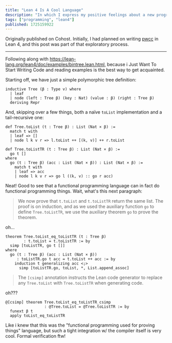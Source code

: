 ```yaml
---
title: "Lean 4 Is A Cool Language"
description: "In which I express my positive feelings about a new programming language I'm learning!"
tags: ["programming", "lean4"]
published: 1725159922
---
```


Originally published on Cohost. Initially, I had planned on writing [pwcc](/tags/pwcc/) in Lean 4, and this post was part of that exploratory process.

---

Following along with <https://lean-lang.org/lean4/doc/examples/bintree.lean.html>, because i Just Want To Start Writing Code and reading examples is the best way to get acquainted.

Starting off, we have just a simple polymorphic tree definition:

```lean4
inductive Tree (β : Type v) where
  | leaf
  | node (left : Tree β) (key : Nat) (value : β) (right : Tree β)
  deriving Repr
```

And, skipping over a few things, both a naïve `toList` implementation and a tail-recursive one:

```lean4
def Tree.toList (t : Tree β) : List (Nat × β) :=
  match t with
  | leaf => []
  | node l k v r => l.toList ++ [(k, v)] ++ r.toList

def Tree.toListTR (t : Tree β) : List (Nat × β) :=
  go t []
where
  go (t : Tree β) (acc : List (Nat × β)) : List (Nat × β) :=
    match t with
    | leaf => acc
    | node l k v r => go l ((k, v) :: go r acc)
```

Neat! Good to see that a functional programming language can in fact do functional programming things. Wait, what's this next paragraph:

<blockquote>
We now prove that <code>t.toList</code> and <code>t.toListTR</code> return the same list. The proof is on induction, and as we used the auxiliary function <code>go</code> to define <code>Tree.toListTR</code>, we use the auxiliary theorem <code>go</code> to prove the theorem.
</blockquote>

oh...

```lean4
theorem Tree.toList_eq_toListTR (t : Tree β)
        : t.toList = t.toListTR := by
  simp [toListTR, go t []]
where
  go (t : Tree β) (acc : List (Nat × β))
     : toListTR.go t acc = t.toList ++ acc := by
    induction t generalizing acc <;>
      simp [toListTR.go, toList, *, List.append_assoc]
```

<blockquote>
The <code>[csimp]</code> annotation instructs the Lean code generator to replace any <code>Tree.toList</code> with <code>Tree.toListTR</code> when generating code.
</blockquote>

oh???

```lean4
@[csimp] theorem Tree.toList_eq_toListTR_csimp
                 : @Tree.toList = @Tree.toListTR := by
  funext β t
  apply toList_eq_toListTR
```

Like i knew that this was the "functional programming used for proving things" language, but such a tight integration w/ the compiler itself is very cool. Formal verification ftw!
